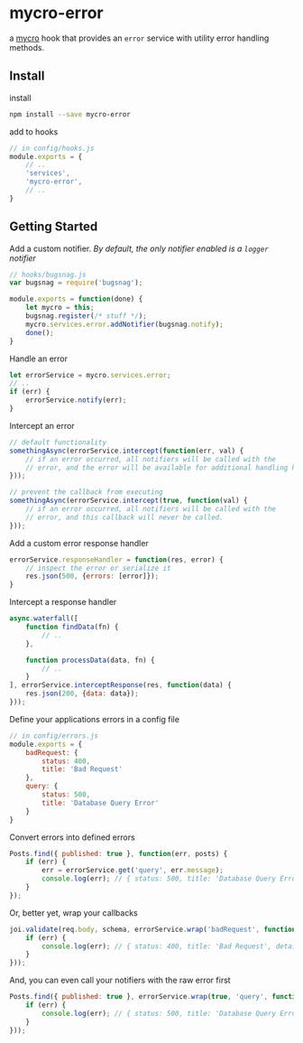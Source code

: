 # mycro-error
a [mycro](https://github.com/cludden/mycro) hook that provides an `error` service with utility error handling methods.

## Install
install
```bash
npm install --save mycro-error
```

add to hooks
```javascript
// in config/hooks.js
module.exports = {
    // ..
    'services',
    'mycro-error',
    // ..
}
```

## Getting Started
Add a custom notifier. *By default, the only notifier enabled is a `logger` notifier*
```javascript
// hooks/bugsnag.js
var bugsnag = require('bugsnag');

module.exports = function(done) {
    let mycro = this;
    bugsnag.register(/* stuff */);
    mycro.services.error.addNotifier(bugsnag.notify);
    done();
}
```

Handle an error
```javascript
let errorService = mycro.services.error;
// ..
if (err) {
    errorService.notify(err);
}
```

Intercept an error
```javascript
// default functionality
somethingAsync(errorService.intercept(function(err, val) {
    // if an error occurred, all notifiers will be called with the
    // error, and the error will be available for additional handling here
}));

// prevent the callback from executing
somethingAsync(errorService.intercept(true, function(val) {
    // if an error occurred, all notifiers will be called with the
    // error, and this callback will never be called.
}));
```

Add a custom error response handler
```javascript
errorService.responseHandler = function(res, error) {
    // inspect the error or serialize it
    res.json(500, {errors: [error]});
}
```

Intercept a response handler
```javascript
async.waterfall([
    function findData(fn) {
        // ..
    },

    function processData(data, fn) {
        // ..
    }
], errorService.interceptResponse(res, function(data) {
    res.json(200, {data: data});
}));
```

Define your applications errors in a config file
```javascript
// in config/errors.js
module.exports = {
    badRequest: {
        status: 400,
        title: 'Bad Request'
    },
    query: {
        status: 500,
        title: 'Database Query Error'
    }
}
```

Convert errors into defined errors
```javascript
Posts.find({ published: true }, function(err, posts) {
    if (err) {
        err = errorService.get('query', err.message);
        console.log(err); // { status: 500, title: 'Database Query Error', detail: 'ECONNECT'}
    }
});
```

Or, better yet, wrap your callbacks
```javascript
joi.validate(req.body, schema, errorService.wrap('badRequest', function(err, data) {
    if (err) {
        console.log(err); // { status: 400, title: 'Bad Request', detail: 'Child \'attr\' fails because \'attr\' is required'}
    }
}));
```

And, you can even call your notifiers with the raw error first
```javascript
Posts.find({ published: true }, errorService.wrap(true, 'query', function(err, posts) {
    if (err) {
        console.log(err); // { status: 500, title: 'Database Query Error', detail: 'ECONNECT'}
    }
}));
```
